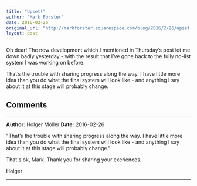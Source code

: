 ```yaml
---
title: "Upset!"
author: "Mark Forster"
date: 2016-02-26
original_url: "http://markforster.squarespace.com/blog/2016/2/26/upset.html"
layout: post
---
```


Oh dear! The new development which I mentioned in Thursday’s post let me down badly yesterday - with the result that I’ve gone back to the fully no-list system I was working on before.

That’s the trouble with sharing progress along the way. I have little more idea than you do what the final system will look like - and anything I say about it at this stage will probably change.


## Comments

---

**Author:** Holger Moller
**Date:** 2016-02-26

"That’s the trouble with sharing progress along the way. I have little more idea than you do what the final system will look like - and anything I say about it at this stage will probably change."  
  
That's ok, Mark. Thank you for sharing your exeriences.  
  
Holger

---
